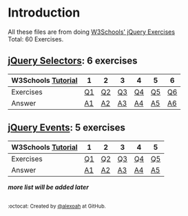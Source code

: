 # Introduction
All these files are from doing [W3Schools' jQuery Exercises](https://www.w3schools.com/jquery/exercise_jq.asp)  
Total: 60 Exercises.

## [jQuery Selectors](./jQ-Selectors): 6 exercises
| W3Schools [Tutorial](https://www.w3schools.com/jquery/jquery_selectors.asp) | 1 | 2 | 3 | 4 | 5 | 6 |
| :--- | --- | --- | --- | --- | --- | --- |
| Exercises | [Q1](https://www.w3schools.com/jquery/exercise_jq.asp?filename=exercise_jq_selectors1) | [Q2](https://www.w3schools.com/jquery/exercise_jq.asp?filename=exercise_jq_selectors2) | [Q3](https://www.w3schools.com/jquery/exercise_jq.asp?filename=exercise_jq_selectors3) | [Q4](https://www.w3schools.com/jquery/exercise_jq.asp?filename=exercise_jq_selectors4) | [Q5](https://www.w3schools.com/jquery/exercise_jq.asp?filename=exercise_jq_selectors5) | [Q6](https://www.w3schools.com/jquery/exercise_jq.asp?filename=exercise_jq_selectors6) |
| Answer | [A1](./jQ-Selectors/jqSelectorsE1.js) | [A2](./jQ-Selectors/jqSelectorsE2.js) | [A3](./jQ-Selectors/jqSelectorsE3.js) | [A4](./jQ-Selectors/jqSelectorsE4.js) | [A5](./jQ-Selectors/jqSelectorsE5.js) | [A6](./jQ-Selectors/jqSelectorsE6.js) |

## [jQuery Events](./jQ-Events): 5 exercises
| W3Schools [Tutorial](https://www.w3schools.com/jquery/jquery_events.asp) | 1 | 2 | 3 | 4 | 5 |
| :--- | --- | --- | --- | --- | --- |
| Exercises | [Q1](https://www.w3schools.com/jquery/exercise_jq.asp?filename=exercise_jq_events1) | [Q2](https://www.w3schools.com/jquery/exercise_jq.asp?filename=exercise_jq_events2) | [Q3](https://www.w3schools.com/jquery/exercise_jq.asp?filename=exercise_jq_events3) | [Q4](https://www.w3schools.com/jquery/exercise_jq.asp?filename=exercise_jq_events4) | [Q5](https://www.w3schools.com/jquery/exercise_jq.asp?filename=exercise_jq_events5) |
| Answer | [A1](./jQ-Events/jqEventsE1.js) | [A2](./jQ-Events/jqEventsE2.js) | [A3](./jQ-Events/jqEventsE3.js) | [A4](./jQ-Events/jqEventsE4.js) | [A5](./jQ-Events/jqEventsE5.js) |

  
***more list will be added later***

##
<sup>:octocat: Created by [@alexoah](http://github.com/alexoah) at GitHub.</sup>